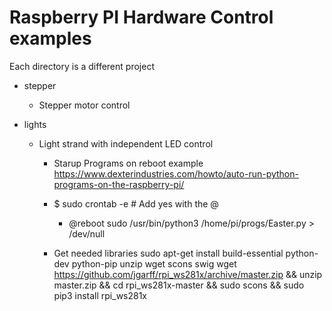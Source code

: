 # Raspberry PI Hardware Control examples

Each directory is a different project

- stepper
  - Stepper motor control

- lights
  - Light strand with independent LED control
     - Starup Programs on reboot example
       https://www.dexterindustries.com/howto/auto-run-python-programs-on-the-raspberry-pi/
     - $ sudo crontab -e # Add yes with the @
       - @reboot sudo /usr/bin/python3 /home/pi/progs/Easter.py > /dev/null

     - Get needed libraries
       sudo apt-get install build-essential python-dev python-pip unzip wget scons swig
       wget https://github.com/jgarff/rpi_ws281x/archive/master.zip && unzip master.zip && cd rpi_ws281x-master && sudo scons && sudo pip3 install rpi_ws281x

